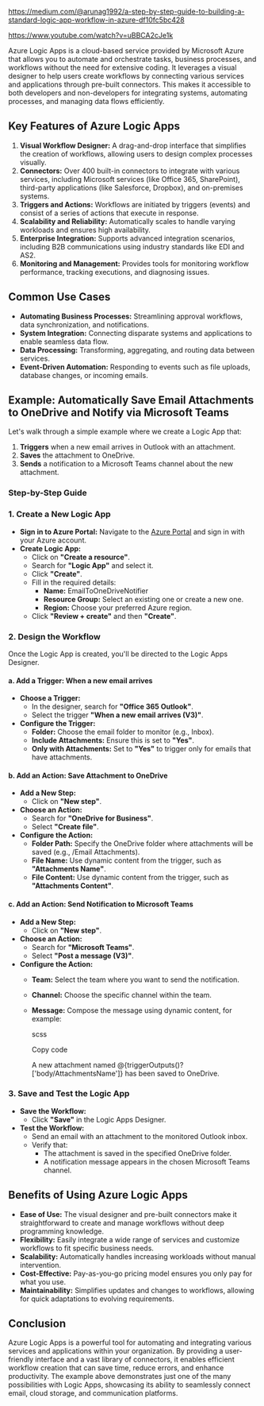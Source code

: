 ﻿https://medium.com/@arunag1992/a-step-by-step-guide-to-building-a-standard-logic-app-workflow-in-azure-df10fc5bc428

https://www.youtube.com/watch?v=uBBCA2cJe1k

Azure Logic Apps is a cloud-based service provided by Microsoft Azure that allows you to automate and orchestrate tasks, business processes, and workflows without the need for extensive coding. It leverages a visual designer to help users create workflows by connecting various services and applications through pre-built connectors. This makes it accessible to both developers and non-developers for integrating systems, automating processes, and managing data flows efficiently.
## **Key Features of Azure Logic Apps**
1. **Visual Workflow Designer:** A drag-and-drop interface that simplifies the creation of workflows, allowing users to design complex processes visually.
1. **Connectors:** Over 400 built-in connectors to integrate with various services, including Microsoft services (like Office 365, SharePoint), third-party applications (like Salesforce, Dropbox), and on-premises systems.
1. **Triggers and Actions:** Workflows are initiated by triggers (events) and consist of a series of actions that execute in response.
1. **Scalability and Reliability:** Automatically scales to handle varying workloads and ensures high availability.
1. **Enterprise Integration:** Supports advanced integration scenarios, including B2B communications using industry standards like EDI and AS2.
1. **Monitoring and Management:** Provides tools for monitoring workflow performance, tracking executions, and diagnosing issues.
## **Common Use Cases**
- **Automating Business Processes:** Streamlining approval workflows, data synchronization, and notifications.
- **System Integration:** Connecting disparate systems and applications to enable seamless data flow.
- **Data Processing:** Transforming, aggregating, and routing data between services.
- **Event-Driven Automation:** Responding to events such as file uploads, database changes, or incoming emails.
## **Example: Automatically Save Email Attachments to OneDrive and Notify via Microsoft Teams**
Let's walk through a simple example where we create a Logic App that:

1. **Triggers** when a new email arrives in Outlook with an attachment.
1. **Saves** the attachment to OneDrive.
1. **Sends** a notification to a Microsoft Teams channel about the new attachment.
### **Step-by-Step Guide**
### **1. Create a New Logic App**
- **Sign in to Azure Portal:** Navigate to the [Azure Portal](https://portal.azure.com/) and sign in with your Azure account.
- **Create Logic App:**
  - Click on **"Create a resource"**.
  - Search for **"Logic App"** and select it.
  - Click **"Create"**.
  - Fill in the required details:
    - **Name:** EmailToOneDriveNotifier
    - **Resource Group:** Select an existing one or create a new one.
    - **Region:** Choose your preferred Azure region.
  - Click **"Review + create"** and then **"Create"**.
### **2. Design the Workflow**
Once the Logic App is created, you'll be directed to the Logic Apps Designer.
#### **a. Add a Trigger: When a new email arrives**
- **Choose a Trigger:**
  - In the designer, search for **"Office 365 Outlook"**.
  - Select the trigger **"When a new email arrives (V3)"**.
- **Configure the Trigger:**
  - **Folder:** Choose the email folder to monitor (e.g., Inbox).
  - **Include Attachments:** Ensure this is set to **"Yes"**.
  - **Only with Attachments:** Set to **"Yes"** to trigger only for emails that have attachments.
#### **b. Add an Action: Save Attachment to OneDrive**
- **Add a New Step:**
  - Click on **"New step"**.
- **Choose an Action:**
  - Search for **"OneDrive for Business"**.
  - Select **"Create file"**.
- **Configure the Action:**
  - **Folder Path:** Specify the OneDrive folder where attachments will be saved (e.g., /Email Attachments).
  - **File Name:** Use dynamic content from the trigger, such as **"Attachments Name"**.
  - **File Content:** Use dynamic content from the trigger, such as **"Attachments Content"**.
#### **c. Add an Action: Send Notification to Microsoft Teams**
- **Add a New Step:**
  - Click on **"New step"**.
- **Choose an Action:**
  - Search for **"Microsoft Teams"**.
  - Select **"Post a message (V3)"**.
- **Configure the Action:**
  - **Team:** Select the team where you want to send the notification.
  - **Channel:** Choose the specific channel within the team.
  - **Message:** Compose the message using dynamic content, for example:

    scss

    Copy code

    A new attachment named @{triggerOutputs()?['body/AttachmentsName']} has been saved to OneDrive.
### **3. Save and Test the Logic App**
- **Save the Workflow:**
  - Click **"Save"** in the Logic Apps Designer.
- **Test the Workflow:**
  - Send an email with an attachment to the monitored Outlook inbox.
  - Verify that:
    - The attachment is saved in the specified OneDrive folder.
    - A notification message appears in the chosen Microsoft Teams channel.
## **Benefits of Using Azure Logic Apps**
- **Ease of Use:** The visual designer and pre-built connectors make it straightforward to create and manage workflows without deep programming knowledge.
- **Flexibility:** Easily integrate a wide range of services and customize workflows to fit specific business needs.
- **Scalability:** Automatically handles increasing workloads without manual intervention.
- **Cost-Effective:** Pay-as-you-go pricing model ensures you only pay for what you use.
- **Maintainability:** Simplifies updates and changes to workflows, allowing for quick adaptations to evolving requirements.
## **Conclusion**
Azure Logic Apps is a powerful tool for automating and integrating various services and applications within your organization. By providing a user-friendly interface and a vast library of connectors, it enables efficient workflow creation that can save time, reduce errors, and enhance productivity. The example above demonstrates just one of the many possibilities with Logic Apps, showcasing its ability to seamlessly connect email, cloud storage, and communication platforms.

